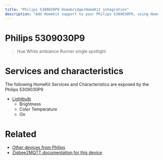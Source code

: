 ```yaml
---
title: "Philips 5309030P9 Homebridge/HomeKit integration"
description: "Add HomeKit support to your Philips 5309030P9, using Homebridge, Zigbee2MQTT and homebridge-z2m."
---
```

<!---
This file has been GENERATED using src/docgen/docgen.ts
DO NOT EDIT THIS FILE MANUALLY!
-->
# Philips 5309030P9
> Hue White ambiance Runner single spotlight


# Services and characteristics
The following HomeKit Services and Characteristics are exposed by
the Philips 5309030P9

* [Lightbulb](../../light.md)
  * Brightness
  * Color Temperature
  * On


# Related
* [Other devices from Philips](../index.md#philips)
* [Zigbee2MQTT documentation for this device](https://www.zigbee2mqtt.io/devices/5309030P9.html)